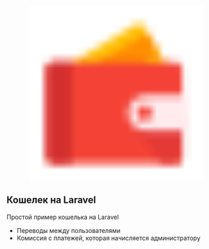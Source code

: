 <p align="center"><a href="https://laravel.com" target="_blank"><img src="https://raw.githubusercontent.com/qweqwename/wallet/master/public/images/wallet.svg" width="400"></a></p>


## Кошелек на Laravel

Простой пример кошелька на Laravel

- Переводы между пользователями
- Комиссия с платежей, которая начисляется администратору
